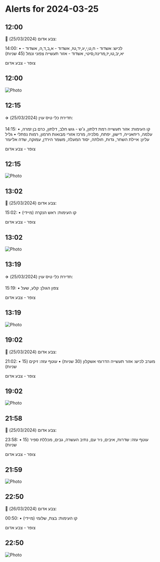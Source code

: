 # Alerts for 2024-03-25

## 12:00

🔴 צבע אדום (25/03/2024):

14:00:
• לכיש: אשדוד - ח,ט,י,יג,יד,טז, אשדוד - א,ב,ד,ה, אשדוד - יא,יב,טו,יז,מרינה,סיטי, אשדוד - אזור תעשייה צפוני ונמל (45 שניות)

צופר - צבע אדום

## 12:00

![Photo](images/19974.jpg)

## 12:15

✈️ חדירת כלי טיס עוין (25/03/2024):

14:15:
• קו העימות: אזור תעשייה רמת דלתון, ג'ש - גוש חלב, דלתון, כרם בן זמרה, עלמה, ריחאנייה, דישון, יפתח, מלכיה, מרכז אזורי מבואות חרמון, רמות נפתלי 
• גליל עליון: איילת השחר, גדות, חולתה, יסוד המעלה, משמר הירדן, עמוקה, שדה אליעזר 

צופר - צבע אדום

## 12:15

![Photo](images/19978.jpg)

## 13:02

🔴 צבע אדום (25/03/2024):

15:02:
• קו העימות: ראש הנקרה (מיידי)

צופר - צבע אדום

## 13:02

![Photo](images/19980.jpg)

## 13:19

✈️ חדירת כלי טיס עוין (25/03/2024):

15:19:
• צפון הגולן: קלע, שעל 

צופר - צבע אדום

## 13:19

![Photo](images/19982.jpg)

## 19:02

🔴 צבע אדום (25/03/2024):

21:02:
• מערב לכיש: אזור תעשייה הדרומי אשקלון (30 שניות)
• עוטף עזה: זיקים (15 שניות)

צופר - צבע אדום

## 19:02

![Photo](images/19986.jpg)

## 21:58

🔴 צבע אדום (25/03/2024):

23:58:
• עוטף עזה: שדרות, איבים, ניר עם, נתיב העשרה, גבים, מכללת ספיר (15 שניות)

צופר - צבע אדום

## 21:59

![Photo](images/19992.jpg)

## 22:50

🔴 צבע אדום (26/03/2024):

00:50:
• קו העימות: בצת, שלומי (מיידי)

צופר - צבע אדום

## 22:50

![Photo](images/19994.jpg)

